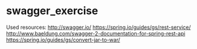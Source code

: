 # swagger_exercise
Used resources:
http://swagger.io/
https://spring.io/guides/gs/rest-service/
http://www.baeldung.com/swagger-2-documentation-for-spring-rest-api
https://spring.io/guides/gs/convert-jar-to-war/